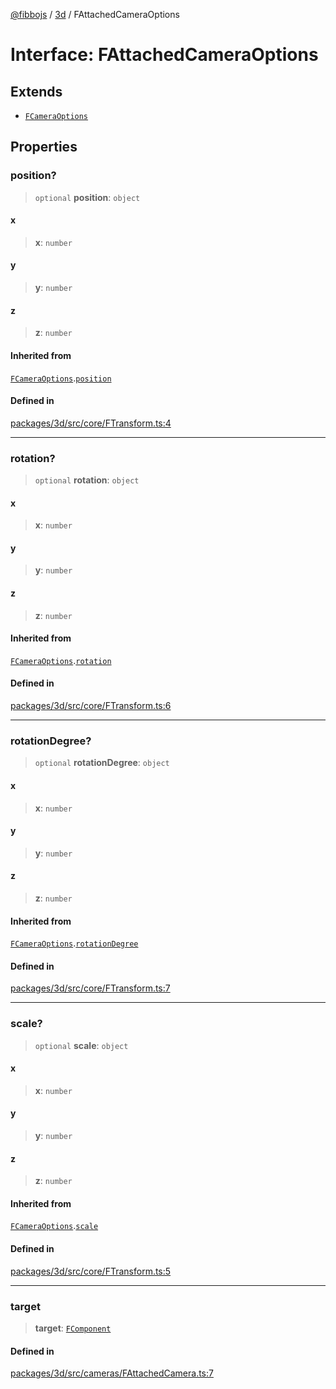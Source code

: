[@fibbojs](/api/index) / [3d](/api/3d) / FAttachedCameraOptions

# Interface: FAttachedCameraOptions

## Extends

- [`FCameraOptions`](FCameraOptions.md)

## Properties

### position?

> `optional` **position**: `object`

#### x

> **x**: `number`

#### y

> **y**: `number`

#### z

> **z**: `number`

#### Inherited from

[`FCameraOptions`](FCameraOptions.md).[`position`](FCameraOptions.md#position)

#### Defined in

[packages/3d/src/core/FTransform.ts:4](https://github.com/fibbojs/fibbo/blob/ca6e10de1cfed8b8d44a28a82c206333ede11c84/packages/3d/src/core/FTransform.ts#L4)

***

### rotation?

> `optional` **rotation**: `object`

#### x

> **x**: `number`

#### y

> **y**: `number`

#### z

> **z**: `number`

#### Inherited from

[`FCameraOptions`](FCameraOptions.md).[`rotation`](FCameraOptions.md#rotation)

#### Defined in

[packages/3d/src/core/FTransform.ts:6](https://github.com/fibbojs/fibbo/blob/ca6e10de1cfed8b8d44a28a82c206333ede11c84/packages/3d/src/core/FTransform.ts#L6)

***

### rotationDegree?

> `optional` **rotationDegree**: `object`

#### x

> **x**: `number`

#### y

> **y**: `number`

#### z

> **z**: `number`

#### Inherited from

[`FCameraOptions`](FCameraOptions.md).[`rotationDegree`](FCameraOptions.md#rotationdegree)

#### Defined in

[packages/3d/src/core/FTransform.ts:7](https://github.com/fibbojs/fibbo/blob/ca6e10de1cfed8b8d44a28a82c206333ede11c84/packages/3d/src/core/FTransform.ts#L7)

***

### scale?

> `optional` **scale**: `object`

#### x

> **x**: `number`

#### y

> **y**: `number`

#### z

> **z**: `number`

#### Inherited from

[`FCameraOptions`](FCameraOptions.md).[`scale`](FCameraOptions.md#scale)

#### Defined in

[packages/3d/src/core/FTransform.ts:5](https://github.com/fibbojs/fibbo/blob/ca6e10de1cfed8b8d44a28a82c206333ede11c84/packages/3d/src/core/FTransform.ts#L5)

***

### target

> **target**: [`FComponent`](../classes/FComponent.md)

#### Defined in

[packages/3d/src/cameras/FAttachedCamera.ts:7](https://github.com/fibbojs/fibbo/blob/ca6e10de1cfed8b8d44a28a82c206333ede11c84/packages/3d/src/cameras/FAttachedCamera.ts#L7)
